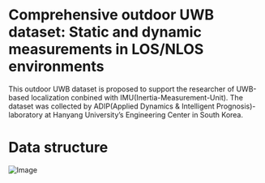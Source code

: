 # Comprehensive outdoor UWB dataset: Static and dynamic measurements in LOS/NLOS environments
This outdoor UWB dataset is proposed to support the researcher of UWB-based localization conbined with IMU(Inertia-Measurement-Unit).
The dataset was collected by ADIP(Applied Dynamics & Intelligent Prognosis)-laboratory at Hanyang University’s Engineering Center in South Korea.

# Data structure
![Image](https://github.com/user-attachments/assets/3a01da78-4d55-42c6-92c4-c5e0648f84cb)
